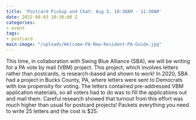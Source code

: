 ```yaml
---
title: 'Postcard Pickup and Chat: Aug 3, 10:30AM - 11:30AM'
date: 2022-08-03 10:30:00 Z
categories:
- event
tags:
- postcard
main-image: "/uploads/Welcome-PA-New-Resident-PA-Guide.jpg"
---
```


This time, in collaboration with Swing Blue Alliance (SBA), we will be writing for a PA vote by mail (VBM) project. This project, which involves letters rather than postcards, is research-based and shown to work! In 2020, SBA had a project in Bucks County, PA, where letters were sent to Democrats with low propensity for voting. The letters contained pre-addressed VBM application materials, so all voters had to do was to fill the applications out and mail them. Careful research showed that turnout from this effort was much higher than usual for postcard projects! Packets everything you need to write 25 letters and the cost is $25.